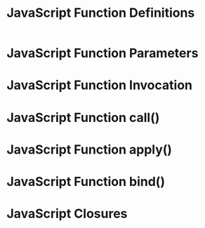 # JavaScript Function Definitions
```js

```
# JavaScript Function Parameters
# JavaScript Function Invocation
# JavaScript Function call()
# JavaScript Function apply()
# JavaScript Function bind()
# JavaScript Closures